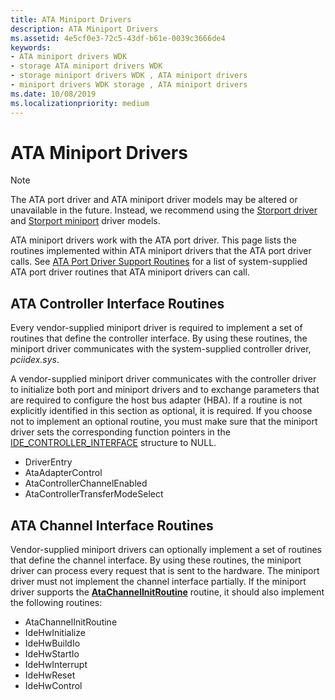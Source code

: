 ```yaml
---
title: ATA Miniport Drivers
description: ATA Miniport Drivers
ms.assetid: 4e5cf0e3-72c5-43df-b61e-0039c3666de4
keywords:
- ATA miniport drivers WDK
- storage ATA miniport drivers WDK
- storage miniport drivers WDK , ATA miniport drivers
- miniport drivers WDK storage , ATA miniport drivers
ms.date: 10/08/2019
ms.localizationpriority: medium
---
```


# ATA Miniport Drivers

> [!NOTE]
> The ATA port driver and ATA miniport driver models may be altered or unavailable in the future. Instead, we recommend using the [Storport driver](./storport-driver-overview.md) and [Storport miniport](./storport-miniport-drivers.md) driver models.

ATA miniport drivers work with the ATA port driver. This page lists the routines implemented within ATA miniport drivers that the ATA port driver calls. See [ATA Port Driver Support Routines](ata-port-driver-support-routines.md) for a list of system-supplied ATA port driver routines that ATA miniport drivers can call.

## ATA Controller Interface Routines

Every vendor-supplied miniport driver is required to implement a set of routines that define the controller interface. By using these routines, the miniport driver communicates with the system-supplied controller driver, *pciidex.sys*.

A vendor-supplied miniport driver communicates with the controller driver to initialize both port and miniport drivers and to exchange parameters that are required to configure the host bus adapter (HBA). If a routine is not explicitly identified in this section as optional, it is required. If you choose not to implement an optional routine, you must make sure that the miniport driver sets the corresponding function pointers in the [IDE_CONTROLLER_INTERFACE](/windows-hardware/drivers/ddi/irb/ns-irb-_ide_controller_interface) structure to NULL.

- DriverEntry
- AtaAdapterControl
- AtaControllerChannelEnabled
- AtaControllerTransferModeSelect

## ATA Channel Interface Routines

Vendor-supplied miniport drivers can optionally implement a set of routines that define the channel interface. By using these routines, the miniport driver can process every request that is sent to the hardware. The miniport driver must not implement the channel interface partially. If the miniport driver supports the [**AtaChannelInitRoutine**](/windows-hardware/drivers/ddi/irb/nf-irb-ataportinitializeex) routine, it should also implement the following routines:

- AtaChannelInitRoutine
- IdeHwInitialize
- IdeHwBuildIo
- IdeHwStartIo
- IdeHwInterrupt
- IdeHwReset
- IdeHwControl